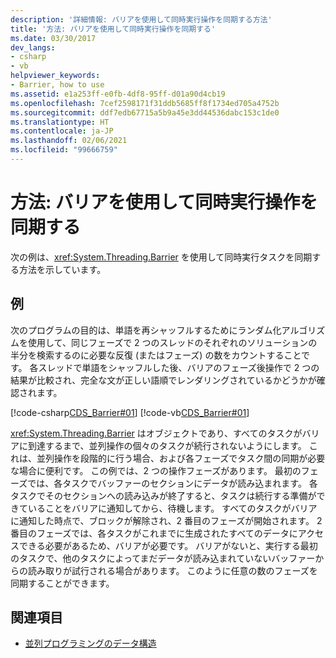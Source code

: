 ```yaml
---
description: '詳細情報: バリアを使用して同時実行操作を同期する方法'
title: '方法: バリアを使用して同時実行操作を同期する'
ms.date: 03/30/2017
dev_langs:
- csharp
- vb
helpviewer_keywords:
- Barrier, how to use
ms.assetid: e1a253ff-e0fb-4df8-95ff-d01a90d4cb19
ms.openlocfilehash: 7cef2598171f31ddb5685ff8f1734ed705a4752b
ms.sourcegitcommit: ddf7edb67715a5b9a45e3dd44536dabc153c1de0
ms.translationtype: HT
ms.contentlocale: ja-JP
ms.lasthandoff: 02/06/2021
ms.locfileid: "99666759"
---
```

# <a name="how-to-synchronize-concurrent-operations-with-a-barrier"></a>方法: バリアを使用して同時実行操作を同期する

次の例は、<xref:System.Threading.Barrier> を使用して同時実行タスクを同期する方法を示しています。  
  
## <a name="example"></a>例  

 次のプログラムの目的は、単語を再シャッフルするためにランダム化アルゴリズムを使用して、同じフェーズで 2 つのスレッドのそれぞれのソリューションの半分を検索するのに必要な反復 (またはフェーズ) の数をカウントすることです。 各スレッドで単語をシャッフルした後、バリアのフェーズ後操作で 2 つの結果が比較され、完全な文が正しい語順でレンダリングされているかどうかが確認されます。  
  
 [!code-csharp[CDS_Barrier#01](../../../samples/snippets/csharp/VS_Snippets_Misc/cds_barrier/cs/barrier.cs#01)]
 [!code-vb[CDS_Barrier#01](../../../samples/snippets/visualbasic/VS_Snippets_Misc/cds_barrier/vb/barrier_vb.vb#01)]  
  
 <xref:System.Threading.Barrier> はオブジェクトであり、すべてのタスクがバリアに到達するまで、並列操作の個々のタスクが続行されないようにします。 これは、並列操作を段階的に行う場合、および各フェーズでタスク間の同期が必要な場合に便利です。 この例では、2 つの操作フェーズがあります。 最初のフェーズでは、各タスクでバッファーのセクションにデータが読み込まれます。 各タスクでそのセクションへの読み込みが終了すると、タスクは続行する準備ができていることをバリアに通知してから、待機します。 すべてのタスクがバリアに通知した時点で、ブロックが解除され、2 番目のフェーズが開始されます。 2 番目のフェーズでは、各タスクがこれまでに生成されたすべてのデータにアクセスできる必要があるため、バリアが必要です。 バリアがないと、実行する最初のタスクで、他のタスクによってまだデータが読み込まれていないバッファーからの読み取りが試行される場合があります。 このように任意の数のフェーズを同期することができます。  
  
## <a name="see-also"></a>関連項目

- [並列プログラミングのデータ構造](../parallel-programming/data-structures-for-parallel-programming.md)
